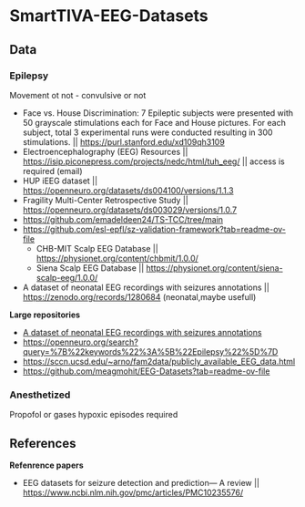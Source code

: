 # SmartTIVA-EEG-Datasets
## Data
### Epilepsy
Movement ot not - convulsive or not
- Face vs. House Discrimination: 7 Epileptic subjects were presented with 50 grayscale stimulations each for Face and House pictures. For each subject, total 3 experimental runs were conducted resulting in 300 stimulations. || https://purl.stanford.edu/xd109qh3109
- Electroencephalography (EEG) Resources || https://isip.piconepress.com/projects/nedc/html/tuh_eeg/ || access is required (email)
- HUP iEEG dataset || https://openneuro.org/datasets/ds004100/versions/1.1.3
- Fragility Multi-Center Retrospective Study || https://openneuro.org/datasets/ds003029/versions/1.0.7
- https://github.com/emadeldeen24/TS-TCC/tree/main
- https://github.com/esl-epfl/sz-validation-framework?tab=readme-ov-file
  - CHB-MIT Scalp EEG Database || https://physionet.org/content/chbmit/1.0.0/
  - Siena Scalp EEG Database || https://physionet.org/content/siena-scalp-eeg/1.0.0/
- A dataset of neonatal EEG recordings with seizures annotations || https://zenodo.org/records/1280684 (neonatal,maybe usefull)
  
**Large repositories**
  - [A dataset of neonatal EEG recordings with seizures annotations](https://github.com/openlists/ElectrophysiologyData?tab=readme-ov-file#eeg-data)
  - https://openneuro.org/search?query=%7B%22keywords%22%3A%5B%22Epilepsy%22%5D%7D
  - https://sccn.ucsd.edu/~arno/fam2data/publicly_available_EEG_data.html
  - https://github.com/meagmohit/EEG-Datasets?tab=readme-ov-file
### Anesthetized
Propofol or gases
hypoxic episodes required
## References
**Refenrence papers**
- EEG datasets for seizure detection and prediction— A review || https://www.ncbi.nlm.nih.gov/pmc/articles/PMC10235576/
